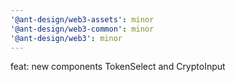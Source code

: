 ```yaml
---
'@ant-design/web3-assets': minor
'@ant-design/web3-common': minor
'@ant-design/web3': minor
---
```


feat: new components TokenSelect and CryptoInput
